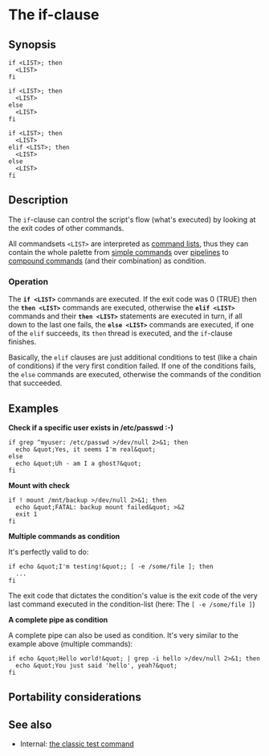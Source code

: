 # The if-clause

## Synopsis

    if <LIST>; then
      <LIST>
    fi

    if <LIST>; then
      <LIST>
    else
      <LIST>
    fi

    if <LIST>; then
      <LIST>
    elif <LIST>; then
      <LIST>
    else
      <LIST>
    fi

## Description

The `if`-clause can control the script's flow (what's executed) by
looking at the exit codes of other commands.

All commandsets `<LIST>` are interpreted as [command
lists](/syntax/basicgrammar#lists), thus they can contain the whole
palette from [simple commands](/syntax/basicgrammar#simple_commands)
over [pipelines](/syntax/basicgrammar#pipelines) to [compound
commands](/syntax/basicgrammar#compound_commands) (and their
combination) as condition.

### Operation

The **`if <LIST>`** commands are executed. If the exit code was 0 (TRUE)
then the **`then <LIST>`** commands are executed, otherwise the
**`elif <LIST>`** commands and their **`then <LIST>`** statements are
executed in turn, if all down to the last one fails, the
**`else <LIST>`** commands are executed, if one of the `elif` succeeds,
its `then` thread is executed, and the `if`-clause finishes.

Basically, the `elif` clauses are just additional conditions to test
(like a chain of conditions) if the very first condition failed. If one
of the conditions fails, the `else` commands are executed, otherwise the
commands of the condition that succeeded.

## Examples

**Check if a specific user exists in /etc/passwd :-)**

    if grep ^myuser: /etc/passwd >/dev/null 2>&1; then
      echo &quot;Yes, it seems I'm real&quot;
    else
      echo &quot;Uh - am I a ghost?&quot;
    fi

**Mount with check**

    if ! mount /mnt/backup >/dev/null 2>&1; then
      echo &quot;FATAL: backup mount failed&quot; >&2
      exit 1
    fi

**Multiple commands as condition**

It's perfectly valid to do:

    if echo &quot;I'm testing!&quot;; [ -e /some/file ]; then
      ...
    fi

The exit code that dictates the condition's value is the exit code of
the very last command executed in the condition-list (here: The
`[ -e /some/file ]`)

**A complete pipe as condition**

A complete pipe can also be used as condition. It's very similar to the
example above (multiple commands):

    if echo &quot;Hello world!&quot; | grep -i hello >/dev/null 2>&1; then
      echo &quot;You just said 'hello', yeah?&quot;
    fi

## Portability considerations

## See also

- Internal: [the classic test command](/commands/classictest)
